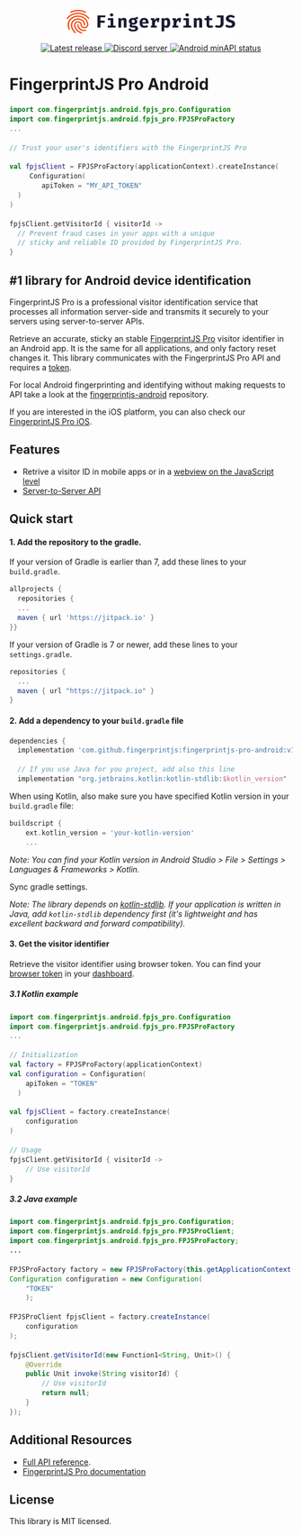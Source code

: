 <p align="center">
  <a href="https://fingerprintjs.com">
    <img src="res/logo.svg" alt="FingerprintJS" width="312px" />
  </a>
</p>
<p align="center">
  <a href="https://jitpack.io/#fingerprintjs/fingerprintjs-pro-android">
    <img src="https://jitpack.io/v/fingerprintjs/fingerprintjs-pro-android.svg" alt="Latest release">
  </a>
  <a href="https://discord.gg/39EpE2neBg">
    <img src="https://img.shields.io/discord/852099967190433792?style=logo&label=Discord&logo=Discord&logoColor=white" alt="Discord server">
  </a>
    <a href="https://android-arsenal.com/api?level=21">
    <img src="https://img.shields.io/badge/API-21%2B-brightgreen.svg" alt="Android minAPI status">
  </a>
</p>

# FingerprintJS Pro Android

```kotlin
import com.fingerprintjs.android.fpjs_pro.Configuration
import com.fingerprintjs.android.fpjs_pro.FPJSProFactory
...

// Trust your user's identifiers with the FingerprintJS Pro

val fpjsClient = FPJSProFactory(applicationContext).createInstance(
     Configuration(
        apiToken = "MY_API_TOKEN"
  )
)

fpjsClient.getVisitorId { visitorId ->
  // Prevent fraud cases in your apps with a unique
  // sticky and reliable ID provided by FingerprintJS Pro.
}

```

## #1 library for Android device identification

FingerprintJS Pro is a professional visitor identification service that processes all information server-side and transmits it securely to your servers using server-to-server APIs.

Retrieve an accurate, sticky an stable [FingerprintJS Pro](https://fingerprintjs.com/) visitor identifier in an Android app. It is the same for all applications, and only factory reset changes it. This library communicates with the FingerprintJS Pro API and requires a [token](https://dev.fingerprintjs.com/docs). 

For local Android fingerprinting and identifying without making requests to API take a look at the [fingerprintjs-android](https://github.com/fingerprintjs/fingerprintjs-android) repository. 

If you are interested in the iOS platform, you can also check our [FingerprintJS Pro iOS](https://github.com/fingerprintjs/fingerprintjs-pro-ios).

## Features

- Retrive a visitor ID in mobile apps or in  a [webview on the JavaScript level](docs/client_api.md#using-inside-a-webview-with-javascript)
- [Server-to-Server API](https://dev.fingerprintjs.com/docs/server-api)

## Quick start

#### 1. Add the repository to the gradle.

If your version of Gradle is earlier than 7, add these lines to your `build.gradle`.


```gradle
allprojects {	
  repositories {
  ...
  maven { url 'https://jitpack.io' }	
}}
```

If your version of Gradle is 7 or newer, add these lines to your `settings.gradle`.
```gradle
repositories {
  ...
  maven { url "https://jitpack.io" }
}
```
#### 2. Add a dependency to your `build.gradle` file

```gradle
dependencies {
  implementation 'com.github.fingerprintjs:fingerprintjs-pro-android:v1.2.0'

  // If you use Java for you project, add also this line
  implementation "org.jetbrains.kotlin:kotlin-stdlib:$kotlin_version"
```

When using Kotlin, also make sure you have specified Kotlin version in your `build.gradle` file:
```gradle
buildscript {
    ext.kotlin_version = 'your-kotlin-version'
    ...
```
*Note: You can find your Kotlin version in Android Studio > File > Settings > Languages & Frameworks > Kotlin.*

Sync gradle settings.

*Note: The library depends on [kotlin-stdlib](https://kotlinlang.org/api/latest/jvm/stdlib/). If your application is written in Java, add `kotlin-stdlib` dependency first (it's lightweight and has excellent backward and forward compatibility).*

#### 3. Get the visitor identifier

Retrieve the visitor identifier using browser token. You can find your [browser token](https://dev.fingerprintjs.com/docs) in your [dashboard](https://dashboard.fingerprintjs.com/subscriptions/).

##### 3.1 Kotlin example
```kotlin
import com.fingerprintjs.android.fpjs_pro.Configuration
import com.fingerprintjs.android.fpjs_pro.FPJSProFactory
...

// Initialization
val factory = FPJSProFactory(applicationContext)
val configuration = Configuration(
    apiToken = "TOKEN"
  )
 
val fpjsClient = factory.createInstance(
    configuration
)

// Usage
fpjsClient.getVisitorId { visitorId ->
    // Use visitorId
}

```
##### 3.2 Java example

```java
import com.fingerprintjs.android.fpjs_pro.Configuration;
import com.fingerprintjs.android.fpjs_pro.FPJSProClient;
import com.fingerprintjs.android.fpjs_pro.FPJSProFactory;
...

FPJSProFactory factory = new FPJSProFactory(this.getApplicationContext());
Configuration configuration = new Configuration(
    "TOKEN"
    );

FPJSProClient fpjsClient = factory.createInstance(
    configuration
);

fpjsClient.getVisitorId(new Function1<String, Unit>() {
    @Override
    public Unit invoke(String visitorId) {
        // Use visitorId
        return null;
    }
});
```

## Additional Resources
- [Full API reference](docs/client_api.md).
- [FingerprintJS Pro documentation](https://dev.fingerprintjs.com/docs)

## License
This library is MIT licensed.
